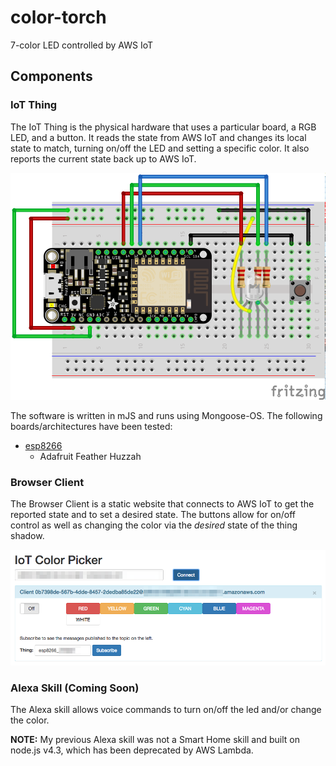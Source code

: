 # color-torch
7-color LED controlled by AWS IoT

## Components

### IoT Thing

The IoT Thing is the physical hardware that uses a particular board, a RGB LED, and a button. It reads the state from AWS IoT and changes its local state to match, turning on/off the LED and setting a specific color. It also reports the current state back up to AWS IoT.

![feather-breadboard](img/feather-breadboard.png)

The software is written in mJS and runs using Mongoose-OS. The following boards/architectures have been tested:

* [esp8266](device/esp8266/)
  * Adafruit Feather Huzzah

### Browser Client

The Browser Client is a static website that connects to AWS IoT to get the reported state and to set a desired state. The buttons allow for on/off control as well as changing the color via the _desired_ state of the thing shadow.

![browser-client](img/browser.png)

### Alexa Skill (Coming Soon)

The Alexa skill allows voice commands to turn on/off the led and/or change the color.

**NOTE:** My previous Alexa skill was not a Smart Home skill and built on node.js v4.3, which has been deprecated by AWS Lambda.